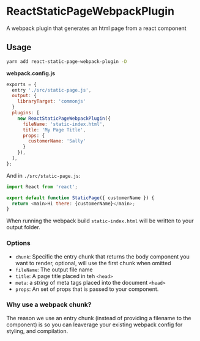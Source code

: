 # ReactStaticPageWebpackPlugin

A webpack plugin that generates an html page from a react component

## Usage

```sh
yarn add react-static-page-webpack-plugin -D
```

**webpack.config.js**

```js
exports = {
  entry './src/static-page.js',
  output: {
    libraryTarget: 'commonjs'
  }
  plugins: [
    new ReactStaticPageWebpackPlugin({
      fileName: 'static-index.html',
      title: 'My Page Title',
      props: {
        customerName: 'Sally'
      }
    }),
  ],
};
```

And in `./src/static-page.js`:

```js
import React from 'react';

export default function StaticPage({ customerName }) {
  return <main>Hi there: {customerName}</main>;
}
```

When running the webpack build `static-index.html` will be written to your output folder.

### Options

- `chunk`: Specific the entry chunk that returns the body component you want to render, optional, will use the first chunk when omitted
- `fileName`: The output file name
- `title`: A page title placed in teh `<head>`
- `meta`: a _string_ of meta tags placed into the document `<head>`
- `props`: An set of props that is passed to your component.

### Why use a webpack chunk?

The reason we use an entry chunk (instead of providing a filename to the component) is so you can leaverage your existing webpack config for styling, and compilation.
